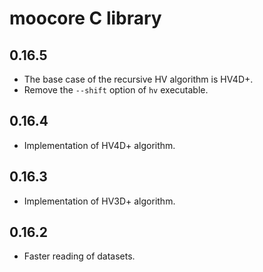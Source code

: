 # moocore C library

## 0.16.5

 * The base case of the recursive HV algorithm is HV4D+.
 * Remove the `--shift` option of `hv` executable.

## 0.16.4

 * Implementation of HV4D+ algorithm.

## 0.16.3

 * Implementation of HV3D+ algorithm.

## 0.16.2

 * Faster reading of datasets.
